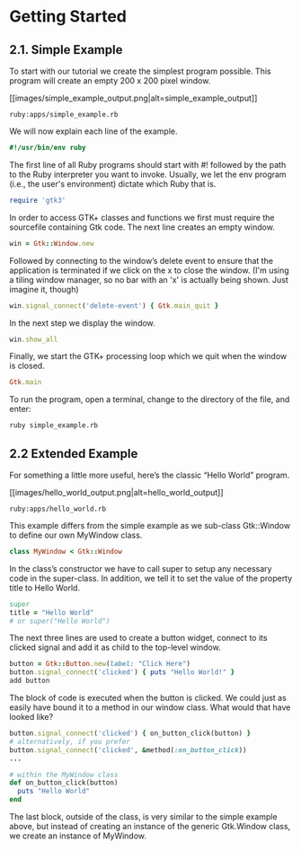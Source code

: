 # Getting Started

## 2.1. Simple Example

To start with our tutorial we create the simplest program possible. This program will create an empty 200 x 200 pixel window.

[[images/simple_example_output.png|alt=simple_example_output]]

```ruby:apps/simple_example.rb```

We will now explain each line of the example.

```ruby
#!/usr/bin/env ruby
```

The first line of all Ruby programs should start with #! followed by the path to the Ruby interpreter you want to invoke.  Usually, we let the env program (i.e., the user's environment) dictate which Ruby that is.

```ruby
require 'gtk3'
```
In order to access GTK+ classes and functions we first must require the sourcefile containing Gtk code. The next line creates an empty window.

```ruby
win = Gtk::Window.new
```

Followed by connecting to the window’s delete event to ensure that the application is terminated if we click on the x to close the window.  (I'm using a tiling window manager, so no bar with an 'x' is actually being shown.  Just imagine it, though)

```ruby
win.signal_connect('delete-event') { Gtk.main_quit }
```

In the next step we display the window.


```ruby
win.show_all
```

Finally, we start the GTK+ processing loop which we quit when the window is closed.

```ruby
Gtk.main
```

To run the program, open a terminal, change to the directory of the file, and enter:

```bash
ruby simple_example.rb
```

## 2.2 Extended Example

For something a little more useful, here’s the classic “Hello World” program.

[[images/hello_world_output.png|alt=hello_world_output]]

```ruby:apps/hello_world.rb```

This example differs from the simple example as we sub-class Gtk::Window to define our own MyWindow class.

```ruby
class MyWindow < Gtk::Window
```

In the class’s constructor we have to call super to setup any necessary code
in the super-class. In addition, we tell it to set the value of the property
title to Hello World.

```ruby
super  
title = "Hello World"
# or super("Hello World")
```

The next three lines are used to create a button widget, connect to its clicked signal and add it as child to the top-level window.

```ruby
button = Gtk::Button.new(label: "Click Here")
button.signal_connect('clicked') { puts "Hello World!" }
add button
```

The block of code is executed when the button is clicked.  We could just as
easily have bound it to a method in our window class.  What would that have
looked like?

```ruby
button.signal_connect('clicked') { on_button_click(button) }
# alternatively, if you prefer
button.signal_connect('clicked', &method(:on_button_click))
...

# within the MyWindow class
def on_button_click(button)
  puts "Hello World"
end
```

The last block, outside of the class, is very similar to the simple example above, but instead of creating an instance of the generic Gtk.Window class, we create an instance of MyWindow.

